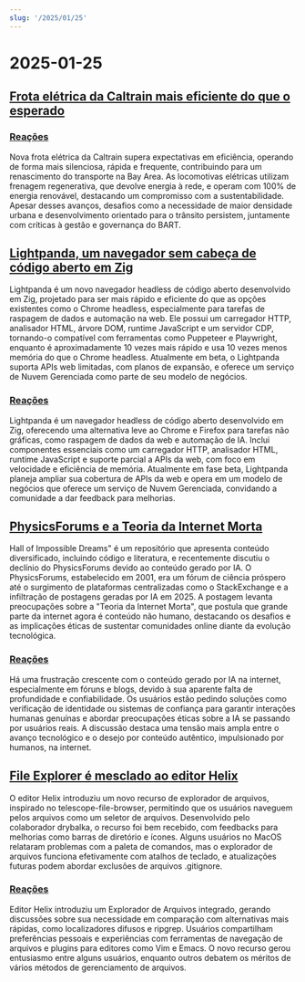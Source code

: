```yaml
---
slug: '/2025/01/25'
---
```


# 2025-01-25

## [Frota elétrica da Caltrain mais eficiente do que o esperado](https://www.caltrain.com/news/caltrains-electric-fleet-more-efficient-expected)

### [Reações](https://news.ycombinator.com/item?id=42818692)

Nova frota elétrica da Caltrain supera expectativas em eficiência, operando de forma mais silenciosa, rápida e frequente, contribuindo para um renascimento do transporte na Bay Area. As locomotivas elétricas utilizam frenagem regenerativa, que devolve energia à rede, e operam com 100% de energia renovável, destacando um compromisso com a sustentabilidade. Apesar desses avanços, desafios como a necessidade de maior densidade urbana e desenvolvimento orientado para o trânsito persistem, juntamente com críticas à gestão e governança do BART.

## [Lightpanda, um navegador sem cabeça de código aberto em Zig](https://github.com/lightpanda-io/browser)

Lightpanda é um novo navegador headless de código aberto desenvolvido em Zig, projetado para ser mais rápido e eficiente do que as opções existentes como o Chrome headless, especialmente para tarefas de raspagem de dados e automação na web. Ele possui um carregador HTTP, analisador HTML, árvore DOM, runtime JavaScript e um servidor CDP, tornando-o compatível com ferramentas como Puppeteer e Playwright, enquanto é aproximadamente 10 vezes mais rápido e usa 10 vezes menos memória do que o Chrome headless. Atualmente em beta, o Lightpanda suporta APIs web limitadas, com planos de expansão, e oferece um serviço de Nuvem Gerenciada como parte de seu modelo de negócios.

### [Reações](https://news.ycombinator.com/item?id=42817439)

Lightpanda é um navegador headless de código aberto desenvolvido em Zig, oferecendo uma alternativa leve ao Chrome e Firefox para tarefas não gráficas, como raspagem de dados da web e automação de IA. Inclui componentes essenciais como um carregador HTTP, analisador HTML, runtime JavaScript e suporte parcial a APIs da web, com foco em velocidade e eficiência de memória. Atualmente em fase beta, Lightpanda planeja ampliar sua cobertura de APIs da web e opera em um modelo de negócios que oferece um serviço de Nuvem Gerenciada, convidando a comunidade a dar feedback para melhorias.

## [PhysicsForums e a Teoria da Internet Morta](https://hallofdreams.org/posts/physicsforums/)

Hall of Impossible Dreams" é um repositório que apresenta conteúdo diversificado, incluindo código e literatura, e recentemente discutiu o declínio do PhysicsForums devido ao conteúdo gerado por IA. O PhysicsForums, estabelecido em 2001, era um fórum de ciência próspero até o surgimento de plataformas centralizadas como o StackExchange e a infiltração de postagens geradas por IA em 2025. A postagem levanta preocupações sobre a "Teoria da Internet Morta", que postula que grande parte da internet agora é conteúdo não humano, destacando os desafios e as implicações éticas de sustentar comunidades online diante da evolução tecnológica.

### [Reações](https://news.ycombinator.com/item?id=42816284)

Há uma frustração crescente com o conteúdo gerado por IA na internet, especialmente em fóruns e blogs, devido à sua aparente falta de profundidade e confiabilidade. Os usuários estão pedindo soluções como verificação de identidade ou sistemas de confiança para garantir interações humanas genuínas e abordar preocupações éticas sobre a IA se passando por usuários reais. A discussão destaca uma tensão mais ampla entre o avanço tecnológico e o desejo por conteúdo autêntico, impulsionado por humanos, na internet.

## [File Explorer é mesclado ao editor Helix](https://github.com/helix-editor/helix/pull/11285)

O editor Helix introduziu um novo recurso de explorador de arquivos, inspirado no telescope-file-browser, permitindo que os usuários naveguem pelos arquivos como um seletor de arquivos. Desenvolvido pelo colaborador drybalka, o recurso foi bem recebido, com feedbacks para melhorias como barras de diretório e ícones. Alguns usuários no MacOS relataram problemas com a paleta de comandos, mas o explorador de arquivos funciona efetivamente com atalhos de teclado, e atualizações futuras podem abordar exclusões de arquivos .gitignore.

### [Reações](https://news.ycombinator.com/item?id=42818278)

Editor Helix introduziu um Explorador de Arquivos integrado, gerando discussões sobre sua necessidade em comparação com alternativas mais rápidas, como localizadores difusos e ripgrep. Usuários compartilham preferências pessoais e experiências com ferramentas de navegação de arquivos e plugins para editores como Vim e Emacs. O novo recurso gerou entusiasmo entre alguns usuários, enquanto outros debatem os méritos de vários métodos de gerenciamento de arquivos.

<head>
  <meta property="og:title" content="Frota elétrica da Caltrain mais eficiente do que o esperado" />
  <meta property="og:type" content="website" />
  <meta property="og:image" content="https://og.cho.sh/api/og/?title=Frota%20el%C3%A9trica%20da%20Caltrain%20mais%20eficiente%20do%20que%20o%20esperado&subheading=s%C3%A1bado%2C%2025%20de%20janeiro%20de%202025%3A%20Resumo%20do%20Hacker%20News" />
</head>
